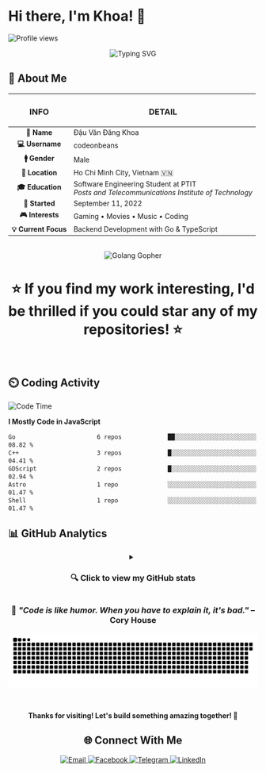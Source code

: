 # Hi there, I'm Khoa! 👋

![Profile views](https://komarev.com/ghpvc/?username=codeonbeans)

<div align="center">
  <img src="https://readme-typing-svg.herokuapp.com?font=Fira+Code&pause=1000&color=82A0D8&center=true&vCenter=true&width=435&lines=Software+Engineering+Student;Full-Stack+Developer;Go+%26+TypeScript+Enthusiast;Always+Learning+New+Things" alt="Typing SVG" />
</div>

## 💫 About Me

<table align="center">
  <thead>
    <tr>
      <th align="center"><h3><strong>INFO</strong></h3></th>
      <th align="center"><h3><strong>DETAIL</strong></h3></th>
    </tr>
  </thead>
  <tbody>
    <tr>
      <td align="center"><strong>🎯 Name</strong></td>
      <td>Đậu Văn Đăng Khoa</td>
    </tr>
    <tr>
      <td align="center"><strong>💻 Username</strong></td>
      <td>codeonbeans</td>
    </tr>
    <tr>
      <td align="center"><strong>🚹 Gender</strong></td>
      <td>Male</td>
    </tr>
    <tr>
      <td align="center"><strong>📍 Location</strong></td>
      <td>Ho Chi Minh City, Vietnam 🇻🇳</td>
    </tr>
    <tr>
      <td align="center"><strong>🎓 Education</strong></td>
      <td>Software Engineering Student at PTIT<br><em>Posts and Telecommunications Institute of Technology</em></td>
    </tr>
    <tr>
      <td align="center"><strong>📅 Started</strong></td>
      <td>September 11, 2022</td>
    </tr>
    <tr>
      <td align="center"><strong>🎮 Interests</strong></td>
      <td>Gaming • Movies • Music • Coding</td>
    </tr>
    <tr>
      <td align="center"><strong>💡 Current Focus</strong></td>
      <td>Backend Development with Go & TypeScript</td>
    </tr>
  </tbody>
</table>

<div align="center">
  <br>


  <img src="https://little.kylerconway.com/images/golang-what.gif" width="200" alt="Golang Gopher" />

  <br>

<!-- [![Wakatime](https://wakatime.com/badge/user/592c97c4-15ad-49cb-ac34-d607be35c524.svg?style=for-the-badge)](https://wakatime.com/592c97c4-15ad-49cb-ac34-d607be35c524) -->
# ⭐ If you find my work interesting, I'd be thrilled if you could star any of my repositories! ⭐
<br>


</div>

[//]: # (---)

[//]: # (## 🛠️ Tech Stack)

[//]: # ()
[//]: # (<div align="center">)

[//]: # ()
[//]: # (### 💻 Languages)

[//]: # (![Go]&#40;https://img.shields.io/badge/Go-00ADD8?style=for-the-badge&logo=go&logoColor=white&#41;)

[//]: # (![TypeScript]&#40;https://img.shields.io/badge/TypeScript-007ACC?style=for-the-badge&logo=typescript&logoColor=white&#41;)

[//]: # (![JavaScript]&#40;https://img.shields.io/badge/JavaScript-F7DF1E?style=for-the-badge&logo=javascript&logoColor=black&#41;)

[//]: # (![C++]&#40;https://img.shields.io/badge/C++-00599C?style=for-the-badge&logo=c%2B%2B&logoColor=white&#41;)

[//]: # (![SQL]&#40;https://img.shields.io/badge/SQL-336791?style=for-the-badge&logo=postgresql&logoColor=white&#41;)

[//]: # ()
[//]: # (### 🗄️ Databases & Tools)

[//]: # (![Prisma]&#40;https://img.shields.io/badge/Prisma-3982CE?style=for-the-badge&logo=Prisma&logoColor=white&#41;)

[//]: # (![PostgreSQL]&#40;https://img.shields.io/badge/PostgreSQL-316192?style=for-the-badge&logo=postgresql&logoColor=white&#41;)

[//]: # (![Git]&#40;https://img.shields.io/badge/Git-F05032?style=for-the-badge&logo=git&logoColor=white&#41;)

[//]: # (![Docker]&#40;https://img.shields.io/badge/Docker-2496ED?style=for-the-badge&logo=docker&logoColor=white&#41;)

[//]: # ()
[//]: # (### 🖥️ Operating Systems)

[//]: # (![Arch Linux]&#40;https://img.shields.io/badge/Arch%20Linux-1793D1?style=for-the-badge&logo=arch-linux&logoColor=white&#41;)

[//]: # (![Windows]&#40;https://img.shields.io/badge/Windows-0078D6?style=for-the-badge&logo=windows&logoColor=white&#41;)

</div>


## ⏲️ Coding Activity

<!--START_SECTION:waka-->
![Code Time](http://img.shields.io/badge/Code%20Time-3%2C235%20hrs%2048%20mins-blue)

**I Mostly Code in JavaScript** 

```text
Go                       6 repos             ██░░░░░░░░░░░░░░░░░░░░░░░   08.82 % 
C++                      3 repos             █░░░░░░░░░░░░░░░░░░░░░░░░   04.41 % 
GDScript                 2 repos             █░░░░░░░░░░░░░░░░░░░░░░░░   02.94 % 
Astro                    1 repo              ░░░░░░░░░░░░░░░░░░░░░░░░░   01.47 % 
Shell                    1 repo              ░░░░░░░░░░░░░░░░░░░░░░░░░   01.47 % 
```




<!--END_SECTION:waka-->



## 📊 GitHub Analytics

<details>
  <summary align="center">
    <h3>🔍 Click to view my GitHub stats</h3>
  </summary>

  <div align="center">
    <br>
<!-- GitHub Stats -->
    <img src="https://github-readme-stats.vercel.app/api?username=codeonbeans&show_icons=true&theme=tokyonight&hide_border=true&card_width=400" alt="GitHub Stats" />
    <!-- GitHub Streak -->
    <img src="https://streak-stats.demolab.com?user=codeonbeans&theme=tokyonight&hide_border=true&date_format=j%2Fn%5B%2FY%5D&card_width=400" alt="GitHub Streak" />
    <br><br><!-- Top Languages -->
    <img src="https://github-readme-stats.vercel.app/api/top-langs/?username=codeonbeans&langs_count=8&theme=tokyonight&hide_border=true&layout=compact&card_width=400" alt="Top Languages" />
    <!-- WakaTime Stats -->
    <img src="https://github-readme-stats.vercel.app/api/wakatime?username=codeonbeans&theme=tokyonight&hide_border=true&custom_title=WakaTime%20Stats&card_width=400&layout=compact&langs_count=8" alt="WakaTime Stats" />
    <br><br>
    <!-- Activity Graph -->
    <img src="https://github-readme-activity-graph.vercel.app/graph?username=codeonbeans&theme=tokyo-night&hide_border=true&radius=8&area=true&custom_title=Contribution%20Activity" alt="Activity Graph" width="95%" />
    <br><br>
    <!-- GitHub Trophies -->
<!--     <img src="https://github-profile-trophy.vercel.app/?username=codeonbeans&column=4&theme=tokyonight&no-bg=true&no-frame=true&margin-w=10" alt="GitHub Trophies" /> -->

  </div>

</details>



<div align="center">

### 🎯 *"Code is like humor. When you have to explain it, it's bad."* – Cory House

![Snake animation](https://github.com/codeonbeans/codeonbeans/blob/output/github-contribution-grid-snake.svg)

  <br>

**Thanks for visiting! Let's build something amazing together! 🚀**

## 🌐 Connect With Me

<div align="center">
  <a href="mailto:codeonbeans@gmail.com" target="_blank">
    <img src="https://img.shields.io/badge/Gmail-D14836?style=for-the-badge&logo=gmail&logoColor=white" alt="Email" />
  </a>
  <a href="https://www.facebook.com/codeonbeans" target="_blank">
    <img src="https://img.shields.io/badge/Facebook-1877F2?style=for-the-badge&logo=facebook&logoColor=white" alt="Facebook" />
  </a>
  <a href="https://t.me/codeonbeans" target="_blank">
    <img src="https://img.shields.io/badge/Telegram-2CA5E0?style=for-the-badge&logo=telegram&logoColor=white" alt="Telegram" />
  </a>
  <a href="https://www.linkedin.com/in/codeonbeans/" target="_blank">
    <img src="https://img.shields.io/badge/LinkedIn-0077B5?style=for-the-badge&logo=linkedin&logoColor=white" alt="LinkedIn" />
  </a>
</div>

</div>
